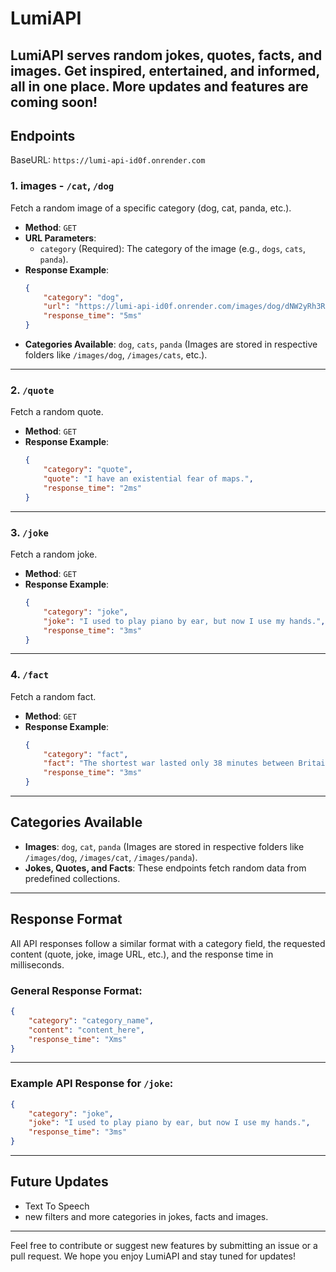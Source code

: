 # LumiAPI

LumiAPI serves random jokes, quotes, facts, and images. Get inspired, entertained, and informed, all in one place. 
More updates and features are coming soon!
---

## Endpoints

BaseURL: `https://lumi-api-id0f.onrender.com`

### **1. images - `/cat`, `/dog`**
Fetch a random image of a specific category (dog, cat, panda, etc.).

- **Method**: `GET`
- **URL Parameters**:
    - `category` (Required): The category of the image (e.g., `dogs`, `cats`, `panda`).
- **Response Example**:
    ```json
    {
        "category": "dog",
        "url": "https://lumi-api-id0f.onrender.com/images/dog/dNW2yRh3RO.png",
        "response_time": "5ms"
    }
    ```
- **Categories Available**: `dog`, `cats`, `panda` (Images are stored in respective folders like `/images/dog`, `/images/cats`, etc.).

---

### **2. `/quote`**
Fetch a random quote.

- **Method**: `GET`
- **Response Example**:
    ```json
    {
        "category": "quote",
        "quote": "I have an existential fear of maps.",
        "response_time": "2ms"
    }
    ```

---

### **3. `/joke`**
Fetch a random joke.

- **Method**: `GET`
- **Response Example**:
    ```json
    {
        "category": "joke",
        "joke": "I used to play piano by ear, but now I use my hands.",
        "response_time": "3ms"
    }
    ```

---

### **4. `/fact`**
Fetch a random fact.

- **Method**: `GET`
- **Response Example**:
    ```json
    {
        "category": "fact",
        "fact": "The shortest war lasted only 38 minutes between Britain and Zanzibar in 1896.",
        "response_time": "3ms"
    }
    ```

---

## Categories Available

- **Images**: `dog`, `cat`, `panda` (Images are stored in respective folders like `/images/dog`, `/images/cat`, `/images/panda`).
- **Jokes, Quotes, and Facts**: These endpoints fetch random data from predefined collections.

---

## Response Format

All API responses follow a similar format with a category field, the requested content (quote, joke, image URL, etc.), and the response time in milliseconds.

### General Response Format:
```json
{
    "category": "category_name",
    "content": "content_here",
    "response_time": "Xms"
}
```

---

### Example API Response for **`/joke`**:
```json
{
    "category": "joke",
    "joke": "I used to play piano by ear, but now I use my hands.",
    "response_time": "3ms"
}
```

---

## Future Updates

- Text To Speech
- new filters and more categories in jokes, facts and images.

---

Feel free to contribute or suggest new features by submitting an issue or a pull request. We hope you enjoy LumiAPI and stay tuned for updates!
